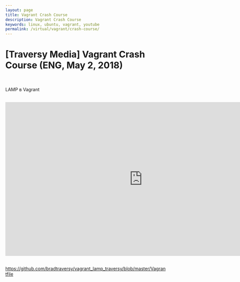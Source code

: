 ```yaml
---
layout: page
title: Vagrant Crash Course
description: Vagrant Crash Course
keywords: linux, ubuntu, vagrant, youtube
permalink: /virtual/vagrant/crash-course/
---
```


# [Traversy Media] Vagrant Crash Course (ENG, May 2, 2018)

<br/>

LAMP в Vagrant

<br/>

<div align="center">
    <iframe width="853" height="480" src="https://www.youtube.com/embed/vBreXjkizgo" frameborder="0" allow="autoplay; encrypted-media" allowfullscreen></iframe>
</div>

<br/>

https://github.com/bradtraversy/vagrant_lamp_traversy/blob/master/Vagrantfile
